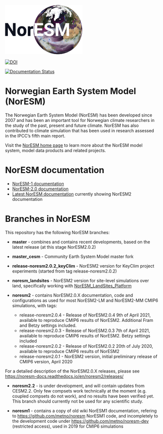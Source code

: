 ![NorESM logo](doc/img/NORESM-logo.png)

[![DOI](https://zenodo.org/badge/DOI/10.5281/zenodo.3905091.svg)](https://doi.org/10.5281/zenodo.3905091)

[![Documentation Status](https://readthedocs.org/projects/noresm-docs/badge/?version=latest)](https://noresm-docs.readthedocs.io/en/latest/?badge=latest)

# Norwegian Earth System Model (NorESM)

The Norwegian Earth System Model (NorESM) has been developed since 2007 and has been an important tool for Norwegian climate researchers in the study of the past, present and future climate. NorESM has also contributed to climate simulation that has been used in research assessed in the IPCC’s fifth main report.

Visit the [NorESM home page](https://www.noresm.org/) to learn more about the NorESM model system, model data products and related projects.


# NorESM documentation

- [NorESM-1 documentation](https://noresm-docs.readthedocs.io/en/noresm1)
- [NorESM-2.0 documentation](https://noresm-docs.readthedocs.io/en/noresm2/)
- [Latest NorESM documentation](https://noresm-docs.readthedocs.io/en/latest) currently showing NorESM2 documentation


# Branches in NorESM

This repository has the following NorESM branches:

* **master** - combines and contains recent developments, based on the latest release (at this stage NorESM2.0.2)

* **master_cesm** - Community Earth System Model master fork

* **release-noresm2.0.2_keyClim** - NorESM2 version for KeyClim project experiments (started from tag release-noresm2.0.2)

* **noresm_landsites** - NorESM2 version for site-level simulations over land, specifically working with [NorESM_LandSites_Platform](https://github.com/NorESMhub/NorESM_LandSites_Platform) 

* **noresm2** - contains NorESM2.0.X documentation, code and configurations as used for most NorESM2-LM and NorESM2-MM CMIP6 simulations, with tags:

  - release-noresm2.0.4 - Release of NorESM2.0.4 9th of April 2021, available to reproduce CMIP6 results of NorESM2. Additional Fram and Betzy settings included.
  - release-noresm2.0.3 - Release of NorESM2.0.3 7th of April 2021, available to reproduce CMIP6 results of NorESM2. Betzy settings included 
  - release-noresm2.0.2 - Release of NorESM2.0.2 20th of July 2020, available to reproduce CMIP6 results of NorESM2
  - release-noresm2.0.1 - NorESM2 version, initial preliminary release of CMIP6 version, April  2020 
  
For a detailed description of the NorESM2.0.X releases, please see https://noresm-docs.readthedocs.io/en/noresm2/releases/

* **noresm2.2** - is under development, and will contain updates from CESM2.2.  Only few compsets work technically at the moment (e.g. coupled compsets do not work), and no results have been verified yet.  This branch should currently not be used for any scientific study.

* **noresm1** - contains a copy of old wiki NorESM1 documentation, refering to https://github.com/metno/noresm NorESM1 code, and incompletely to the development code under https://github.com/metno/noresm-dev (restricted access), used in 2019 for CMIP6 simulations
